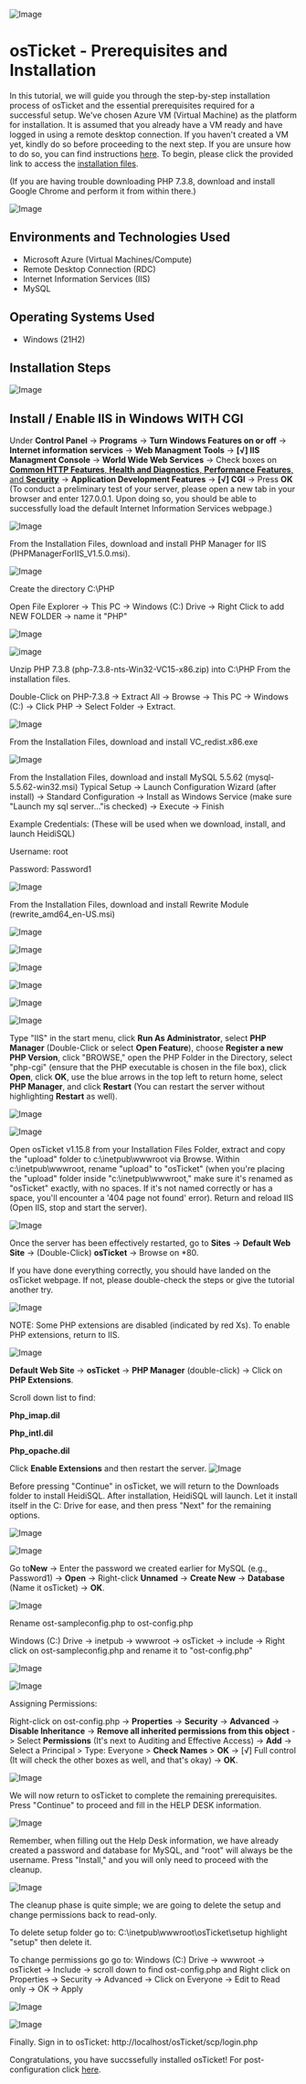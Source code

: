 ![Image](https://i.imgur.com/6TcPxKI.png)

# osTicket - Prerequisites and Installation

In this tutorial, we will guide you through the step-by-step installation process of osTicket and the essential prerequisites required for a successful setup. We've chosen Azure VM (Virtual Machine) as the platform for installation. It is assumed that you already have a VM ready and have logged in using a remote desktop connection. If you haven't created a VM yet, kindly do so before proceeding to the next step. If you are unsure how to do so, you can find instructions [here](https://github.com/NicholasToon/Creating-Resource-Groups-and-Deploying-Virtual-Machines-in-Azure). To begin, please click the provided link to access the [installation files](https://drive.google.com/drive/u/2/folders/1APMfNyfNzcxZC6EzdaNfdZsUwxWYChf6).

(If you are having trouble downloading PHP 7.3.8, download and install Google Chrome and perform it from within there.)


![Image](https://i.imgur.com/7gna8d4.png"/>)

## Environments and Technologies Used

- Microsoft Azure (Virtual Machines/Compute)
- Remote Desktop Connection (RDC)
- Internet Information Services (IIS)
- MySQL

## Operating Systems Used 

- Windows (21H2)

## Installation Steps

![Image](https://i.imgur.com/TIe1QvB.png)

## Install / Enable IIS in Windows WITH CGI

Under **Control Panel** -> **Programs** -> **Turn Windows Features on or off** -> **Internet information services** ->  **Web Managment Tools** -> **[√] IIS Managment Console** -> **World Wide Web Services** -> Check boxes on <ins>**Common HTTP Features**, **Health and Diagnostics**, **Performance Features**, and **Security**</ins> -> **Application Development Features** -> **[√] CGI** -> Press **OK** (To conduct a preliminary test of your server, please open a new tab in your browser and enter 127.0.0.1. Upon doing so, you should be able to successfully load the default Internet Information Services webpage.)



![Image](https://i.imgur.com/HuphyFv.png")

From the Installation Files, download and install PHP Manager for IIS (PHPManagerForIIS_V1.5.0.msi).

![Image](https://i.imgur.com/NroRYT8.png)

Create the directory C:\PHP

Open File Explorer -> This PC -> Windows (C:) Drive -> Right Click to add NEW FOLDER -> name it "PHP"

![Image](https://i.imgur.com/ag11MQq.png)

![image](https://i.imgur.com/fOKwoV9.png)

Unzip PHP 7.3.8 (php-7.3.8-nts-Win32-VC15-x86.zip) into C:\PHP From the installation files.

Double-Click on PHP-7.3.8 -> Extract All -> Browse -> This PC -> Windows (C:) -> Click PHP -> Select Folder -> Extract.

![Image](https://i.imgur.com/ILcg219.png)

From the Installation Files, download and install VC_redist.x86.exe

![Image](https://i.imgur.com/EtXiK5q.png)

From the Installation Files, download and install MySQL 5.5.62 (mysql-5.5.62-win32.msi)
Typical Setup ->
Launch Configuration Wizard (after install) ->
Standard Configuration ->
Install as Windows Service (make sure "Launch my sql server..."is checked) -> Execute -> Finish

 Example Credentials: (These will be used when we download, install, and launch HeidiSQL)

 Username: root
 
 Password: Password1

![Image](https://i.imgur.com/LDrudOO.png)
 
From the Installation Files, download and install Rewrite Module (rewrite_amd64_en-US.msi)

![Image](https://i.imgur.com/NFB05iU.png)
 
![Image](https://i.imgur.com/2WxwC73.png)
 
![Image](https://i.imgur.com/PxVuU6E.png)
 
![Image](https://i.imgur.com/NUWgQUe.png)
 
![Image](https://i.imgur.com/hiSPSYF.png")
 
![Image](https://i.imgur.com/8epjq5e.png)
 
Type "IIS" in the start menu, click **Run As Administrator**, select **PHP Manager** (Double-Click or select **Open Feature**), choose **Register a new PHP Version**, click "BROWSE," open the PHP Folder in the Directory, select "php-cgi" (ensure that the PHP executable is chosen in the file box), click **Open**, click **OK**, use the blue arrows in the top left to return home, select **PHP Manager**, and click **Restart** (You can restart the server without highlighting **Restart** as well).


![Image](https://i.imgur.com/WhT8AjW.png)
 
![Image](https://i.imgur.com/nw75Ifm.png)

Open osTicket v1.15.8 from your Installation Files Folder, extract and copy the "upload" folder to c:\inetpub\wwwroot via Browse. Within c:\inetpub\wwwroot, rename "upload" to "osTicket" (when you're placing the "upload" folder inside "c:\inetpub\wwwroot," make sure it's renamed as "osTicket" exactly, with no spaces. If it's not named correctly or has a space, you'll encounter a '404 page not found' error). Return and reload IIS (Open IIS, stop and start the server).

![Image](https://i.imgur.com/5LmJK6m.png)
 
Once the server has been effectively restarted, go to **Sites** -> **Default Web Site** -> (Double-Click) **osTicket** -> Browse on *80.

If you have done everything correctly, you should have landed on the osTicket webpage. If not, please double-check the steps or give the tutorial another try.
 

![Image](https://i.imgur.com/q7FWute.png)
  
NOTE: Some PHP extensions are disabled (indicated by red Xs). To enable PHP extensions, return to IIS.

![Image](https://i.imgur.com/wIxbfWQ.png)

**Default Web Site** -> **osTicket** -> **PHP Manager** (double-click) -> Click on **PHP Extensions**.

Scroll down list to find:

**Php_imap.dil**

**Php_intl.dil**

**Php_opache.dil**

Click **Enable Extensions** and then restart the server.
![Image](https://i.imgur.com/NhggCtk.png)
 
Before pressing "Continue" in osTicket, we will return to the Downloads folder to install HeidiSQL. After installation, HeidiSQL will launch. Let it install itself in the C: Drive for ease, and then press "Next" for the remaining options.

![Image](https://i.imgur.com/28qtUOW.png)

![Image](https://i.imgur.com/ZubiYLY.png)

Go to**New** -> Enter the password we created earlier for MySQL (e.g., Password1) -> **Open** -> Right-click **Unnamed** -> **Create New** -> **Database** (Name it osTicket) -> **OK**.

![Image](https://i.imgur.com/FlgO5Z5.png)

Rename ost-sampleconfig.php to ost-config.php

Windows (C:) Drive -> inetpub -> wwwroot -> osTicket -> include -> Right click on ost-sampleconfig.php and rename it to "ost-config.php"

![Image](https://i.imgur.com/NVQhD5Q.png)

![Image](https://i.imgur.com/Gv3GHNE.png)

Assigning Permissions:

Right-click on ost-config.php -> **Properties** -> **Security** -> **Advanced** -> **Disable Inheritance** -> **Remove all inherited permissions from this object** -> Select **Permissions** (It's next to Auditing and Effective Access) -> **Add** -> Select a Principal > Type: Everyone > **Check Names** > **OK** -> [√] Full control (It will check the other boxes as well, and that's okay) -> **OK**.

![Image](https://i.imgur.com/Pu7Dgs5.png)

We will now return to osTicket to complete the remaining prerequisites. Press "Continue" to proceed and fill in the HELP DESK information.

![Image](https://i.imgur.com/Jx6wON4.png)

Remember, when filling out the Help Desk information, we have already created a password and database for MySQL, and "root" will always be the username. Press "Install," and you will only need to proceed with the cleanup.

![Image]( https://i.imgur.com/Pu7Dgs5.png)
  
The cleanup phase is quite simple; we are going to delete the setup and change permissions back to read-only.

To delete setup folder go to: C:\inetpub\wwwroot\osTicket\setup highlight "setup" then delete it.

To change permissions go go to: Windows (C:) Drive -> wwwroot -> osTicket -> Include -> scroll down to find ost-config.php and Right click on Properties -> Security -> Advanced -> Click on Everyone -> Edit to Read only -> OK -> Apply

![Image](https://i.imgur.com/hLr5NCX.png)

![Image](https://i.imgur.com/dRuV2Rp.png)

Finally. Sign in to osTicket: http://localhost/osTicket/scp/login.php

Congratulations, you have succssefully installed osTicket! For post-configuration click [here](https://github.com/NicholasToon/osTicket-Post-Installation-Configuration).

